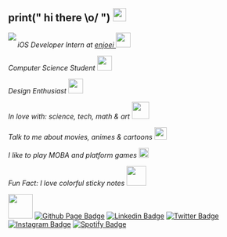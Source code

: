 ## print(" hi there \\o/ ") <img src="https://user-images.githubusercontent.com/5679180/79618120-0daffb80-80be-11ea-819e-d2b0fa904d07.gif" width="27px">

<img align="left" src="https://github.com/anathayna/anathayna/blob/master/pusheencode.gif"/>

<em>iOS Developer Intern at <a href="http://www.enjoei.com.br">enjoei </a><img src="https://media.giphy.com/media/WUlplcMpOCEmTGBtBW/giphy.gif" width="30"></em>

<em>Computer Science Student </a><img src="https://github.com/anathayna/anathayna/blob/master/bmo.gif?raw=1" width="30vw"/></em>

<em>Design Enthusiast </a><img src="https://github.com/anathayna/anathayna/blob/master/enthusiast.gif?raw=1" width="30vw"/></em>

<em>In love with: science, tech, math & art </a><img src="https://github.com/anathayna/anathayna/blob/master/love.gif?raw=1" width="35vw"/></em>

<em>Talk to me about movies, animes & cartoons </a><img src="https://github.com/anathayna/anathayna/blob/master/happy.gif?raw=1" width="25vw"/></em>

<em>I like to play MOBA and platform games </a><img src="https://github.com/anathayna/anathayna/blob/master/coin.gif?raw=1" width="20vw"/></em>

<em>Fun Fact: I love colorful sticky notes </a><img src="https://github.com/anathayna/anathayna/blob/master/nyancat.gif?raw=1" width="40vw"/></em>

<!-- <img src="https://github.com/anathayna/anathayna/blob/master/dino.gif"/> -->

<img src="https://media.giphy.com/media/VgCDAzcKvsR6OM0uWg/giphy.gif" width="50"> [![Github Page Badge](https://img.shields.io/badge/-Github_Page-000?style=flat-square&logo=Github&logoColor=white&link=https://anathayna.github.io)](https://anathayna.github.io)
[![Linkedin Badge](https://img.shields.io/badge/-LinkedIn-blue?style=flat-square&logo=Linkedin&logoColor=white&link=https://www.linkedin.com/in/anathaynafranca/)](https://www.linkedin.com/in/anathaynafranca/)
[![Twitter Badge](https://img.shields.io/badge/-Twitter-1ca0f1?style=flat-square&labelColor=1ca0f1&logo=twitter&logoColor=white&link=https://twitter.com/anadehavaiana)](https://twitter.com/anadehavaiana)
[![Instagram Badge](https://img.shields.io/badge/-Instagram-c039a6?style=flat-square&labelColor=c039a6&logo=instagram&logoColor=white&link=https://instagram.com/anadehavaiana)](https://instagram.com/anadehavaiana)
[![Spotify Badge](https://img.shields.io/badge/-Spotify-1db954?style=flat-square&labelColor=1db954&logo=spotify&logoColor=white&link=https://open.spotify.com/user/22prktxbbzv476kqemxclmwri)](https://open.spotify.com/user/22prktxbbzv476kqemxclmwri)

<!-- ![Alt Text](https://media.giphy.com/media/11D0XkJInM2ssU/giphy.gif) -->
